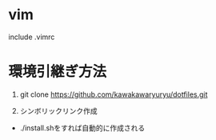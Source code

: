 # vim
include .vimrc

# 環境引継ぎ方法 #
1. git clone https://github.com/kawakawaryuryu/dotfiles.git

2. シンボリックリンク作成
 - ./install.shをすれば自動的に作成される
